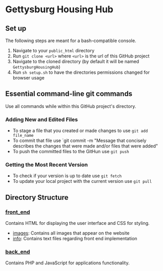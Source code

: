 # Gettysburg Housing Hub
## Set up
The following steps are meant for a bash-compatible console. 
1. Navigate to your `public_html` directory
2. Run `git clone <url>` where `<url>` is the url of this GitHub project
3. Navigate to the cloned directory (by default it will be named `GettysburgHousingHub`)
4. Run `sh setup.sh` to have the directories permissions changed for browser usage
## Essential command-line git commands
Use all commands while within this GitHub project's directory.
### Adding New and Edited Files
- To stage a file that you created or made changes to use `git add file_name`
- To commit that file use `git commit -m "Message that concisely describes the changes that were made and/or files that were added"
- To push the committed files to the GitHun use `git push`
### Getting the Most Recent Version 
- To check if your version is up to date use `git fetch`
- To update your local project with the current version use `git pull`
## Directory Structure
### [front_end](https://github.com/bersonconnor/GettysburgHousingHub/edit/main/front_end)
Contains HTML for displaying the user interface and CSS for styling.
- [images](https://github.com/bersonconnor/GettysburgHousingHub/edit/main/front_end/images): Contains all images that appear on the website
- [info](https://github.com/bersonconnor/GettysburgHousingHub/edit/main/front_end/info): Contains text files regarding front end implementation
### [back_end](https://github.com/bersonconnor/GettysburgHousingHub/edit/main/back_end)
Contains PHP and JavaScript for applications functionality.
